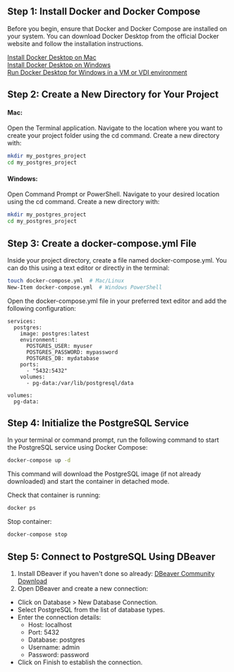 ## Step 1: Install Docker and Docker Compose

Before you begin, ensure that Docker and Docker Compose are installed on your system. You can download Docker Desktop from the official Docker website and follow the installation instructions.

[Install Docker Desktop on Mac](https://docs.docker.com/desktop/setup/install/mac-install/)  
[Install Docker Desktop on Windows](https://docs.docker.com/desktop/setup/install/windows-install/)  
[Run Docker Desktop for Windows in a VM or VDI environment](https://docs.docker.com/desktop/setup/vm-vdi/)

## Step 2: Create a New Directory for Your Project

#### Mac:

Open the Terminal application.
Navigate to the location where you want to create your project folder using the cd command.
Create a new directory with:

```bash
mkdir my_postgres_project
cd my_postgres_project
```

#### Windows:

Open Command Prompt or PowerShell.
Navigate to your desired location using the cd command.
Create a new directory with:

```bash
mkdir my_postgres_project
cd my_postgres_project
```

## Step 3: Create a docker-compose.yml File

Inside your project directory, create a file named docker-compose.yml. You can do this using a text editor or directly in the terminal:

```bash
touch docker-compose.yml  # Mac/Linux
New-Item docker-compose.yml  # Windows PowerShell
```

Open the docker-compose.yml file in your preferred text editor and add the following configuration:

```plaintext
services:
  postgres:
    image: postgres:latest
    environment:
      POSTGRES_USER: myuser
      POSTGRES_PASSWORD: mypassword
      POSTGRES_DB: mydatabase
    ports:
      - "5432:5432"
    volumes:
      - pg-data:/var/lib/postgresql/data

volumes:
  pg-data:
```

## Step 4: Initialize the PostgreSQL Service

In your terminal or command prompt, run the following command to start the PostgreSQL service using Docker Compose:

```bash
docker-compose up -d
```

This command will download the PostgreSQL image (if not already downloaded) and start the container in detached mode.

Check that container is running:

```bash
docker ps
```

Stop container:

```bash
docker-compose stop
```

## Step 5: Connect to PostgreSQL Using DBeaver

1. Install DBeaver if you haven't done so already:
   [DBeaver Community Download](https://dbeaver.io/download/)
2. Open DBeaver and create a new connection:

- Click on Database > New Database Connection.
- Select PostgreSQL from the list of database types.
- Enter the connection details:
  - Host: localhost
  - Port: 5432
  - Database: postgres
  - Username: admin
  - Password: password
- Click on Finish to establish the connection.

